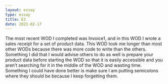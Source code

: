 ```yaml
---
layout: essay
type: essay
title: E3
date: 2022-02-17
---
```

The most recent WOD I completed was Invoice1, and in this WOD I wrote a sales receipt for a set of product data. This WOD took me longer than most other WODs because there was more code to write than the others. Something I did that I would advise others to do as well is prepare your product data before starting the WOD so that it is easily accessible and you aren’t searching for it in the middle of the WOD and wasting time. Something I could have done better is make sure I am putting semicolons where they should be because I keep forgetting them. 
